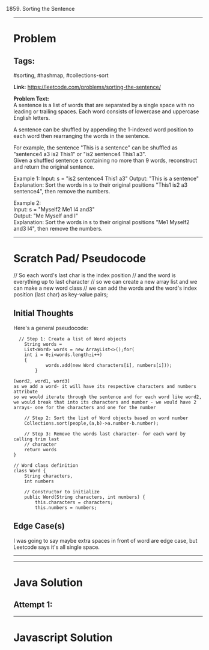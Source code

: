 1859. Sorting the Sentence
---

# Problem

## Tags:
#sorting, #hashmap, #collections-sort


**Link:** https://leetcode.com/problems/sorting-the-sentence/

**Problem Text:**    
A sentence is a list of words that are separated by a single space with no leading or trailing spaces. Each word consists of lowercase and uppercase English letters.  

A sentence can be shuffled by appending the 1-indexed word position to each word then rearranging the words in the sentence.  

For example, the sentence "This is a sentence" can be shuffled as "sentence4 a3 is2 This1" or "is2 sentence4 This1 a3".  
Given a shuffled sentence s containing no more than 9 words, reconstruct and return the original sentence.  

 
Example 1:
Input: s = "is2 sentence4 This1 a3"
Output: "This is a sentence"
Explanation: Sort the words in s to their original positions "This1 is2 a3 sentence4", then remove the numbers.  

Example 2:  
Input: s = "Myself2 Me1 I4 and3"  
Output: "Me Myself and I"  
Explanation: Sort the words in s to their original positions "Me1 Myself2 and3 I4", then remove the numbers.  

---

# Scratch Pad/ Pseudocode

// So each word's last char is the index position
// and the word is everything up to last character
// so we can create a new array list and we can make a new word class
// we can add the words and the word's index position (last char) as key-value pairs;



## Initial Thoughts
Here's a general pseudocode:

```
  // Step 1: Create a list of Word objects
    String words =
    List<Word> words = new ArrayList<>();for(
    int i = 0;i<words.length;i++)
    {
            words.add(new Word characters[i], numbers[i]));
        }

[word2, word1, word3]
as we add a word- it will have its respective characters and numbers attribute
so we would iterate through the sentence and for each word like word2, we would break that into its characters and number - we would have 2 arrays- one for the characters and one for the number

    // Step 2: Sort the list of Word objects based on word number
    Collections.sort(people,(a,b)->a.number-b.number);

    // Step 3: Remove the words last character- for each word by calling trim last
    // character
    return words
}

// Word class definition
class Word {
    String characters,
    int numbers

    // Constructor to initialize
    public Word(String characters, int numbers) {
        this.characters = characters;
        this.numbers = numbers;
```

## Edge Case(s)
I was going to say maybe extra spaces in front of word are edge case, but Leetcode says it's all single space. 

--- 

---

# Java Solution

## Attempt 1: 



---

# Javascript Solution

